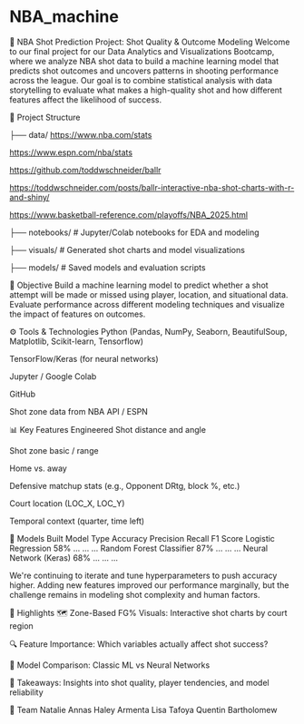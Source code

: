 # NBA_machine

🏀 NBA Shot Prediction Project: Shot Quality & Outcome Modeling Welcome to our final project for our Data Analytics and Visualizations Bootcamp, where we analyze NBA shot data to build a machine learning model that predicts shot outcomes and uncovers patterns in shooting performance across the league. Our goal is to combine statistical analysis with data storytelling to evaluate what makes a high-quality shot and how different features affect the likelihood of success.

📁 Project Structure

├── data/
https://www.nba.com/stats

https://www.espn.com/nba/stats

https://github.com/toddwschneider/ballr

https://toddwschneider.com/posts/ballr-interactive-nba-shot-charts-with-r-and-shiny/

https://www.basketball-reference.com/playoffs/NBA_2025.html

├── notebooks/ # Jupyter/Colab notebooks for EDA and modeling

├── visuals/ # Generated shot charts and model visualizations

├── models/ # Saved models and evaluation scripts

🎯 Objective Build a machine learning model to predict whether a shot attempt will be made or missed using player, location, and situational data. Evaluate performance across different modeling techniques and visualize the impact of features on outcomes.

⚙️ Tools & Technologies Python (Pandas, NumPy, Seaborn, BeautifulSoup, Matplotlib, Scikit-learn, Tensorflow)

TensorFlow/Keras (for neural networks)

Jupyter / Google Colab

GitHub

Shot zone data from NBA API / ESPN

📊 Key Features Engineered Shot distance and angle

Shot zone basic / range

Home vs. away

Defensive matchup stats (e.g., Opponent DRtg, block %, etc.)

Court location (LOC_X, LOC_Y)

Temporal context (quarter, time left)

🧠 Models Built Model Type Accuracy Precision Recall F1 Score Logistic Regression 58% ... ... ... Random Forest Classifier 87% ... ... ... Neural Network (Keras) 68% ... ... ...

We're continuing to iterate and tune hyperparameters to push accuracy higher. Adding new features improved our performance marginally, but the challenge remains in modeling shot complexity and human factors.

📌 Highlights 🗺️ Zone-Based FG% Visuals: Interactive shot charts by court region

🔍 Feature Importance: Which variables actually affect shot success?

🧪 Model Comparison: Classic ML vs Neural Networks

🧠 Takeaways: Insights into shot quality, player tendencies, and model reliability

👥 Team Natalie Annas Haley Armenta Lisa Tafoya Quentin Bartholomew
